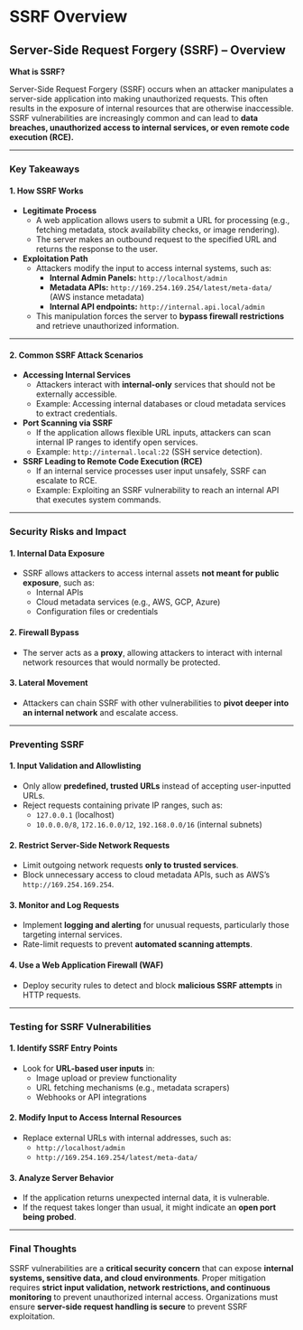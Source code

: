 # SSRF Overview

## **Server-Side Request Forgery (SSRF) – Overview**

**What is SSRF?**

Server-Side Request Forgery (SSRF) occurs when an attacker manipulates a server-side application into making unauthorized requests. This often results in the exposure of internal resources that are otherwise inaccessible. SSRF vulnerabilities are increasingly common and can lead to **data breaches, unauthorized access to internal services, or even remote code execution (RCE).**

***

### **Key Takeaways**

#### **1. How SSRF Works**

* **Legitimate Process**
  * A web application allows users to submit a URL for processing (e.g., fetching metadata, stock availability checks, or image rendering).
  * The server makes an outbound request to the specified URL and returns the response to the user.
* **Exploitation Path**
  * Attackers modify the input to access internal systems, such as:
    * **Internal Admin Panels:** `http://localhost/admin`
    * **Metadata APIs:** `http://169.254.169.254/latest/meta-data/` (AWS instance metadata)
    * **Internal API endpoints:** `http://internal.api.local/admin`
  * This manipulation forces the server to **bypass firewall restrictions** and retrieve unauthorized information.

***

#### **2. Common SSRF Attack Scenarios**

* **Accessing Internal Services**
  * Attackers interact with **internal-only** services that should not be externally accessible.
  * Example: Accessing internal databases or cloud metadata services to extract credentials.
* **Port Scanning via SSRF**
  * If the application allows flexible URL inputs, attackers can scan internal IP ranges to identify open services.
  * Example: `http://internal.local:22` (SSH service detection).
* **SSRF Leading to Remote Code Execution (RCE)**
  * If an internal service processes user input unsafely, SSRF can escalate to RCE.
  * Example: Exploiting an SSRF vulnerability to reach an internal API that executes system commands.

***

### **Security Risks and Impact**

#### **1. Internal Data Exposure**

* SSRF allows attackers to access internal assets **not meant for public exposure**, such as:
  * Internal APIs
  * Cloud metadata services (e.g., AWS, GCP, Azure)
  * Configuration files or credentials

#### **2. Firewall Bypass**

* The server acts as a **proxy**, allowing attackers to interact with internal network resources that would normally be protected.

#### **3. Lateral Movement**

* Attackers can chain SSRF with other vulnerabilities to **pivot deeper into an internal network** and escalate access.

***

### **Preventing SSRF**

#### **1. Input Validation and Allowlisting**

* Only allow **predefined, trusted URLs** instead of accepting user-inputted URLs.
* Reject requests containing private IP ranges, such as:
  * `127.0.0.1` (localhost)
  * `10.0.0.0/8`, `172.16.0.0/12`, `192.168.0.0/16` (internal subnets)

#### **2. Restrict Server-Side Network Requests**

* Limit outgoing network requests **only to trusted services**.
* Block unnecessary access to cloud metadata APIs, such as AWS’s `http://169.254.169.254`.

#### **3. Monitor and Log Requests**

* Implement **logging and alerting** for unusual requests, particularly those targeting internal services.
* Rate-limit requests to prevent **automated scanning attempts**.

#### **4. Use a Web Application Firewall (WAF)**

* Deploy security rules to detect and block **malicious SSRF attempts** in HTTP requests.

***

### **Testing for SSRF Vulnerabilities**

#### **1. Identify SSRF Entry Points**

* Look for **URL-based user inputs** in:
  * Image upload or preview functionality
  * URL fetching mechanisms (e.g., metadata scrapers)
  * Webhooks or API integrations

#### **2. Modify Input to Access Internal Resources**

* Replace external URLs with internal addresses, such as:
  * `http://localhost/admin`
  * `http://169.254.169.254/latest/meta-data/`

#### **3. Analyze Server Behavior**

* If the application returns unexpected internal data, it is vulnerable.
* If the request takes longer than usual, it might indicate an **open port being probed**.

***

### **Final Thoughts**

SSRF vulnerabilities are a **critical security concern** that can expose **internal systems, sensitive data, and cloud environments**. Proper mitigation requires **strict input validation, network restrictions, and continuous monitoring** to prevent unauthorized internal access. Organizations must ensure **server-side request handling is secure** to prevent SSRF exploitation.
